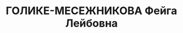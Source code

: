 ---
title: ГОЛИКЕ-МЕСЕЖНИКОВА Фейга Лейбовна
description: 'Род. в 1889, Глухов, еврейка, обр.: высшее, б/п (бывший член Бунда,
  партии эсеров). Проживала: Москва, Петровский бул., д. 21/23, кв. 34. Врач-терапевт
  в поликлинике им.Моссовета.

  Арестована 06.03.1937. Обв. в связи с эсеровской террористической группой, антисоветской
  агитации и подготовке терактов против руководителей ВКП(б). Приговор: ВК ВС СССР,
  02.11.1937 – ВМН. Расстреляна 02.11.1937, г.Москва.

  Реабилитирована ВК ВС СССР 05.11.1957'
---